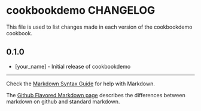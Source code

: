 # cookbookdemo CHANGELOG

This file is used to list changes made in each version of the cookbookdemo cookbook.

## 0.1.0
- [your_name] - Initial release of cookbookdemo

- - -
Check the [Markdown Syntax Guide](http://daringfireball.net/projects/markdown/syntax) for help with Markdown.

The [Github Flavored Markdown page](http://github.github.com/github-flavored-markdown/) describes the differences between markdown on github and standard markdown.

